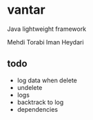 # vantar
Java lightweight framework

Mehdi Torabi
Iman Heydari 


## todo ##
* log data when delete
* undelete
* logs
* backtrack to log
* dependencies
